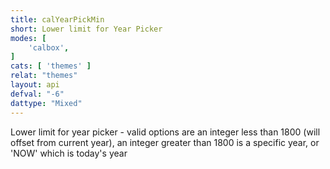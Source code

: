 ```yaml
---
title: calYearPickMin
short: Lower limit for Year Picker
modes: [
	'calbox',
]
cats: [ 'themes' ]
relat: "themes"
layout: api
defval: "-6"
dattype: "Mixed"
---
```


Lower limit for year picker - valid options are an integer less than 1800 (will offset from current year), an integer greater than 1800 is a specific year, or 'NOW' which is today's year
